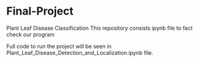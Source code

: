 # Final-Project
Plant Leaf Disease Classification
This repository consists ipynb file to fact check our program

Full code to run the project will be seen in Plant_Leaf_Disease_Detection_and_Localization.ipynb file.

